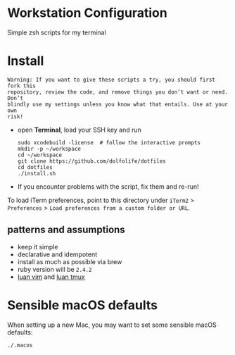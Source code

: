 # Workstation Configuration
Simple zsh scripts for my terminal

# Install

```
Warning: If you want to give these scripts a try, you should first fork this
repository, review the code, and remove things you don’t want or need. Don’t
blindly use my settings unless you know what that entails. Use at your own
risk!
```

- open **Terminal**, load your SSH key and run
  ```
  sudo xcodebuild -license  # follow the interactive prompts
  mkdir -p ~/workspace
  cd ~/workspace
  git clone https://github.com/dolfolife/dotfiles
  cd dotfiles
  ./install.sh
  ```

- If you encounter problems with the script, fix them and re-run!

To load iTerm preferences, point to this directory under `iTerm2` >
`Preferences` > `Load preferences from a custom folder or URL`.

## patterns and assumptions
- keep it simple
- declarative and idempotent
- install as much as possible via brew
- ruby version will be `2.4.2`
- [luan vim](https://github.com/luan/nvim) and [luan
  tmux](https://github.com/luan/tmuxfiles)

# Sensible macOS defaults
When setting up a new Mac, you may want to set some sensible macOS defaults:

```
./.macos
```
